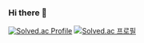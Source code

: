 ### Hi there 👋

<!--
**L-Si-Won/L-Si-Won** is a ✨ _special_ ✨ repository because its `README.md` (this file) appears on your GitHub profile.

Here are some ideas to get you started:

- 🔭 I’m currently working on ...
- 🌱 I’m currently learning ...
- 👯 I’m looking to collaborate on ...
- 🤔 I’m looking for help with ...
- 💬 Ask me about ...
- 📫 How to reach me: ...
- 😄 Pronouns: ...
- ⚡ Fun fact: ...
-->


[![Solved.ac Profile](http://mazassumnida.wtf/api/v2/generate_badge?boj=tldnjs0821)](https://solved.ac/tldnjs0821/)
[![Solved.ac 프로필](http://mazassumnida.wtf/api/v2/generate_badge?boj={tldnjs0821})](https://solved.ac/{tldnjs0821})

